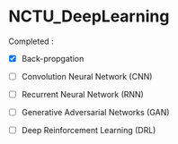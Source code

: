 # NCTU_DeepLearning
Completed :
- [x] Back-propgation
- [ ] Convolution Neural Network (CNN)
- [ ] Recurrent Neural Network (RNN)
- [ ] Generative Adversarial Networks (GAN) 
- [ ] Deep Reinforcement Learning (DRL)

